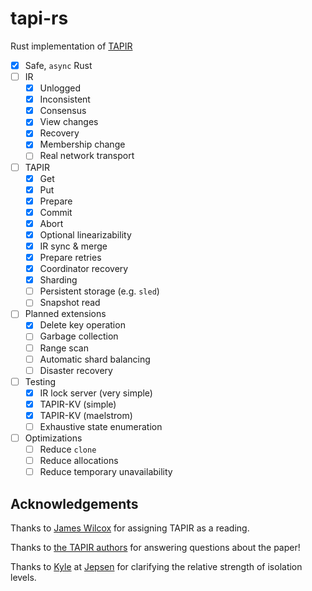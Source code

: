 # tapi-rs

Rust implementation of [TAPIR](https://syslab.cs.washington.edu/papers/tapir-tr-v2.pdf)

- [x] Safe, `async` Rust
- [ ] IR
  - [x] Unlogged
  - [x] Inconsistent
  - [x] Consensus
  - [x] View changes
  - [x] Recovery
  - [x] Membership change
  - [ ] Real network transport
- [ ] TAPIR
  - [x] Get
  - [x] Put
  - [x] Prepare
  - [x] Commit
  - [x] Abort
  - [x] Optional linearizability
  - [x] IR sync & merge
  - [x] Prepare retries
  - [x] Coordinator recovery
  - [x] Sharding
  - [ ] Persistent storage (e.g. `sled`)
  - [ ] Snapshot read
- [ ] Planned extensions
  - [x] Delete key operation
  - [ ] Garbage collection
  - [ ] Range scan
  - [ ] Automatic shard balancing
  - [ ] Disaster recovery
- [ ] Testing
  - [x] IR lock server (very simple)
  - [x] TAPIR-KV (simple)
  - [x] TAPIR-KV (maelstrom)
  - [ ] Exhaustive state enumeration
- [ ] Optimizations
  - [ ] Reduce `clone`
  - [ ] Reduce allocations
  - [ ] Reduce temporary unavailability

## Acknowledgements

Thanks to [James Wilcox](https://jamesrwilcox.com) for assigning TAPIR as a reading.

Thanks to [the TAPIR authors](https://github.com/UWSysLab/tapir#contact-and-questions) for answering questions about
the paper!

Thanks to [Kyle](https://aphyr.com) at [Jepsen](https://jepsen.io) for clarifying the relative
strength of isolation levels.